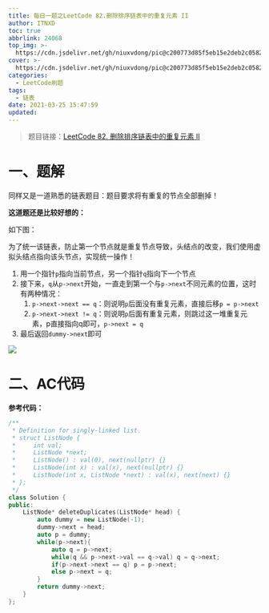 ```yaml
---
title: 每日一题之LeetCode 82.删除排序链表中的重复元素 II
author: ITNXD
toc: true
abbrlink: 24068
top_img: >-
  https://cdn.jsdelivr.net/gh/niuxvdong/pic@c200773d85f5eb15e2deb2c05823538e4c5f2fe8/2021/03/21/2efbc4cb93b487fd05b4faaa113a1b7d.png
cover: >-
  https://cdn.jsdelivr.net/gh/niuxvdong/pic@c200773d85f5eb15e2deb2c05823538e4c5f2fe8/2021/03/21/2efbc4cb93b487fd05b4faaa113a1b7d.png
categories:
  - LeetCode刷题
tags:
  - 链表
date: 2021-03-25 15:47:59
updated:
---
```






> 题目链接：[LeetCode 82. 删除排序链表中的重复元素 II  ](https://leetcode-cn.com/problems/remove-duplicates-from-sorted-list-ii/)







# 一、题解





同样又是一道熟悉的链表题目：题目要求将有重复的节点全部删掉！









**这道题还是比较好想的：**



如下图：

为了统一该链表，防止第一个节点就是重复节点导致，头结点的改变，我们使用虚拟头结点指向该头节点，实现统一操作！

1. 用一个指针`p`指向当前节点，另一个指针`q`指向下一个节点
2. 接下来，`q`从`p->next`开始，一直走到第一个与`p->next`不同元素的位置，这时有两种情况：
   1. `p->next->next == q`：则说明`p`后面没有重复元素，直接后移`p = p->next`
   2. `p->next->next != q`：则说明`p`后面有重复元素，则跳过这一堆重复元素，p直接指向q即可，`p->next = q`
3. 最后返回`dummy->next`即可





![](https://cdn.jsdelivr.net/gh/niuxvdong/pic@262e99faf8d56b2d42a30462f72af62840f880ee/2021/03/25/161038bc9cc2562618f2d2640432e918.png)











# 二、AC代码



**参考代码：**



```c++
/**
 * Definition for singly-linked list.
 * struct ListNode {
 *     int val;
 *     ListNode *next;
 *     ListNode() : val(0), next(nullptr) {}
 *     ListNode(int x) : val(x), next(nullptr) {}
 *     ListNode(int x, ListNode *next) : val(x), next(next) {}
 * };
 */
class Solution {
public:
    ListNode* deleteDuplicates(ListNode* head) {
        auto dummy = new ListNode(-1);
        dummy->next = head;
        auto p = dummy;
        while(p->next){
            auto q = p->next;
            while(q && p->next->val == q->val) q = q->next;
            if(p->next->next == q) p = p->next;
            else p->next = q;
        }
        return dummy->next;
    }
};
```

